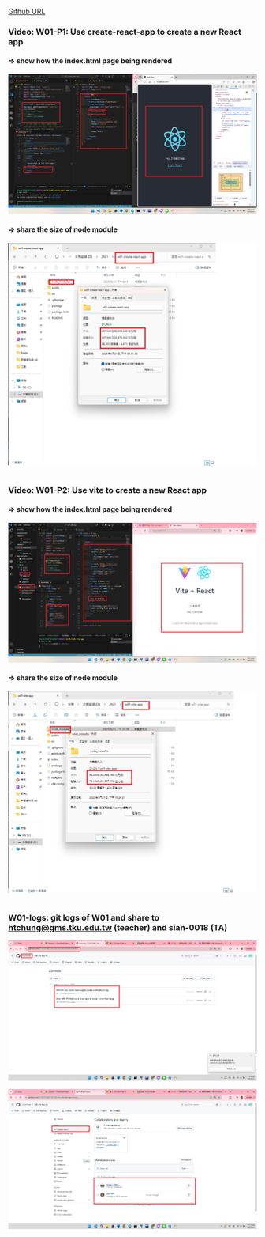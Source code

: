 [Github URL](https://github.com/213410144/1141-2N-Hsu-44.git)

### Video: W01-P1: Use create-react-app to create a new React app
 
#### => show how the index.html page being rendered
 
![](w01-p1-1.png)
 
#### => share the size of node module
 
![](w01-p1-2.png)
 
```

```
### Video: W01-P2: Use vite to create a new React app
 
#### => show how the index.html page being rendered
 
![](w01-p2-1.png)
 
#### => share the size of node module
 
![](w01-p2-2.png)
 
```

```
### W01-logs: git logs of W01 and share to htchung@gms.tku.edu.tw (teacher) and sian-0018 (TA)
 
![](w01-logs.png)
 
![](w01-share.png)
